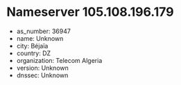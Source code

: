 # Nameserver 105.108.196.179

* as_number: 36947
* name: Unknown
* city: Béjaïa
* country: DZ
* organization: Telecom Algeria
* version: Unknown
* dnssec: Unknown
